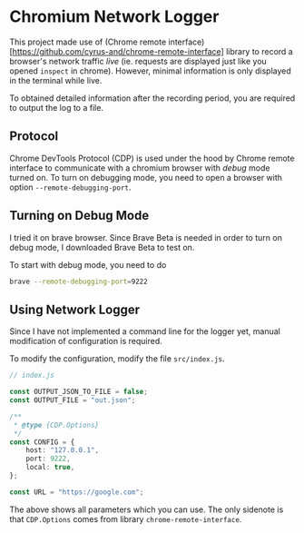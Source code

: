 # Chromium Network Logger
This project made use of (Chrome remote interface)[https://github.com/cyrus-and/chrome-remote-interface] library to record a browser's network traffic *live* (ie. requests are displayed just like you opened `inspect` in chrome). However, minimal information is only displayed in the terminal while live.

To obtained detailed information after the recording period, you are required to output the log to a file. 

## Protocol
Chrome DevTools Protocol (CDP) is used under the hood by Chrome remote interface to communicate with a chromium browser with *debug* mode turned on. To turn on debugging mode, you need to open a browser with option `--remote-debugging-port`.

## Turning on Debug Mode
I tried it on brave browser. Since Brave Beta is needed in order to turn on debug mode, I downloaded Brave Beta to test on. 

To start with debug mode, you need to do
```sh
brave --remote-debugging-port=9222
```

## Using Network Logger
Since I have not implemented a command line for the logger yet, manual modification of configuration is required.

To modify the configuration, modify the file `src/index.js`.
```ts
// index.js

const OUTPUT_JSON_TO_FILE = false;
const OUTPUT_FILE = "out.json";

/**
 * @type {CDP.Options}
 */
const CONFIG = {
    host: "127.0.0.1",
    port: 9222,
    local: true,
};

const URL = "https://google.com";
```

The above shows all parameters which you can use. The only sidenote is that `CDP.Options` comes from library `chrome-remote-interface`.